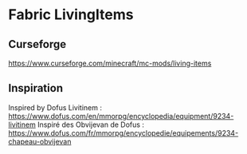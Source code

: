 # Fabric LivingItems

## Curseforge

https://www.curseforge.com/minecraft/mc-mods/living-items

## Inspiration

Inspired by Dofus Livitinem : https://www.dofus.com/en/mmorpg/encyclopedia/equipment/9234-livitinem
Inspiré des Obvijevan de Dofus : https://www.dofus.com/fr/mmorpg/encyclopedie/equipements/9234-chapeau-obvijevan
